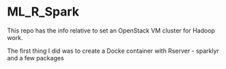 # ML_R_Spark

This repo has the info relative to set an OpenStack VM cluster for Hadoop work.

The first thing I did was to create a Docke container with Rserver - sparklyr and a few packages
